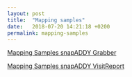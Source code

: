 ```yaml
---
layout: post
title:  "Mapping samples"
date:   2018-07-20 14:21:18 +0200
permalink: mapping-samples
---
```

[Mapping Samples snapADDY Grabber](https://github.com/snapADDY/snapaddy-mapping-samples/tree/master/mapping-examples-grabber)

[Mapping Samples snapADDY VisitReport](https://github.com/snapADDY/snapaddy-mapping-samples/tree/master/mapping-examples-visitreport)
